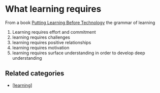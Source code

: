 # What learning requires

From a book [Putting Learning Before Technology](https://books.google.com.au/books?hl=en&lr=&id=QJCKDwAAQBAJ&oi=fnd&pg=PP1&dq=%22pedagogy+before+technology%22&ots=hJdQHK0SEG&sig=pntyIEuNPb1scnESyOphK4AJPL0&redir_esc=y#v=onepage&q=%22pedagogy%20before%20technology%22&f=false) the grammar of learning

1. Learning requires effort and commitment
2. learning requires challenges
3. learning requires positive relationships
4. learning requires motivation
5. learning requires surface understanding in order to develop deep understanding

## Related categories

- [[learning]]


[//begin]: # "Autogenerated link references for markdown compatibility"
[learning]: ../learning "Learning"
[//end]: # "Autogenerated link references"